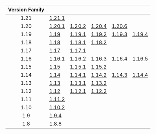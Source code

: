 | Version Family | | | | | |
|:---:|---|---|---|---|---|
| 1.21 | [1.21.1](https://github.com/BaldGang/spigot-build/releases/download/20240910/spigot-1.21.1.jar) | | | | |
| 1.20 | [1.20.1](https://github.com/BaldGang/spigot-build/releases/download/20240910/spigot-1.20.1.jar) | [1.20.2](https://github.com/BaldGang/spigot-build/releases/download/20240910/spigot-1.20.2.jar) | [1.20.4](https://github.com/BaldGang/spigot-build/releases/download/20240910/spigot-1.20.4.jar) | [1.20.6](https://github.com/BaldGang/spigot-build/releases/download/20240910/spigot-1.20.6.jar) | |
| 1.19 | [1.19](https://github.com/BaldGang/spigot-build/releases/download/20240910/spigot-1.19.jar) | [1.19.1](https://github.com/BaldGang/spigot-build/releases/download/20240910/spigot-1.19.1.jar) | [1.19.2](https://github.com/BaldGang/spigot-build/releases/download/20240910/spigot-1.19.2.jar) | [1.19.3](https://github.com/BaldGang/spigot-build/releases/download/20240910/spigot-1.19.3.jar) | [1.19.4](https://github.com/BaldGang/spigot-build/releases/download/20240910/spigot-1.19.4.jar) |
| 1.18 | [1.18](https://github.com/BaldGang/spigot-build/releases/download/20240910/spigot-1.18.jar) | [1.18.1](https://github.com/BaldGang/spigot-build/releases/download/20240910/spigot-1.18.1.jar) | [1.18.2](https://github.com/BaldGang/spigot-build/releases/download/20240910/spigot-1.18.2.jar) | | |
| 1.17 | [1.17](https://github.com/BaldGang/spigot-build/releases/download/20240910/spigot-1.17.jar) | [1.17.1](https://github.com/BaldGang/spigot-build/releases/download/20240910/spigot-1.17.1.jar) | | | |
| 1.16 | [1.16.1](https://github.com/BaldGang/spigot-build/releases/download/20240910/spigot-1.16.1.jar) | [1.16.2](https://github.com/BaldGang/spigot-build/releases/download/20240910/spigot-1.16.2.jar) | [1.16.3](https://github.com/BaldGang/spigot-build/releases/download/20240910/spigot-1.16.3.jar) | [1.16.4](https://github.com/BaldGang/spigot-build/releases/download/20240910/spigot-1.16.4.jar) | [1.16.5](https://github.com/BaldGang/spigot-build/releases/download/20240910/spigot-1.16.5.jar) |
| 1.15 | [1.15](https://github.com/BaldGang/spigot-build/releases/download/20240910/spigot-1.15.jar) | [1.15.1](https://github.com/BaldGang/spigot-build/releases/download/20240910/spigot-1.15.1.jar) | [1.15.2](https://github.com/BaldGang/spigot-build/releases/download/20240910/spigot-1.15.2.jar) | | |
| 1.14 | [1.14](https://github.com/BaldGang/spigot-build/releases/download/20240910/spigot-1.14.jar) | [1.14.1](https://github.com/BaldGang/spigot-build/releases/download/20240910/spigot-1.14.1.jar) | [1.14.2](https://github.com/BaldGang/spigot-build/releases/download/20240910/spigot-1.14.2.jar) | [1.14.3](https://github.com/BaldGang/spigot-build/releases/download/20240910/spigot-1.14.3.jar) | [1.14.4](https://github.com/BaldGang/spigot-build/releases/download/20240910/spigot-1.14.4.jar) |
| 1.13 | [1.13](https://github.com/BaldGang/spigot-build/releases/download/20240910/spigot-1.13.jar) | [1.13.1](https://github.com/BaldGang/spigot-build/releases/download/20240910/spigot-1.13.1.jar) | [1.13.2](https://github.com/BaldGang/spigot-build/releases/download/20240910/spigot-1.13.2.jar) | | |
| 1.12 | [1.12](https://github.com/BaldGang/spigot-build/releases/download/20240910/spigot-1.12.jar) | [1.12.1](https://github.com/BaldGang/spigot-build/releases/download/20240910/spigot-1.12.1.jar) | [1.12.2](https://github.com/BaldGang/spigot-build/releases/download/20240910/spigot-1.12.2.jar) | | |
| 1.11 | [1.11.2](https://github.com/BaldGang/spigot-build/releases/download/20240910/spigot-1.11.2.jar) | | | | |
| 1.10 | [1.10.2](https://github.com/BaldGang/spigot-build/releases/download/20240910/spigot-1.10.2.jar) | | | | |
| 1.9 | [1.9.4](https://github.com/BaldGang/spigot-build/releases/download/20240910/spigot-1.9.4.jar) | | | | |
| 1.8 | [1.8.8](https://github.com/BaldGang/spigot-build/releases/download/20240910/spigot-1.8.8.jar) | | | | |
